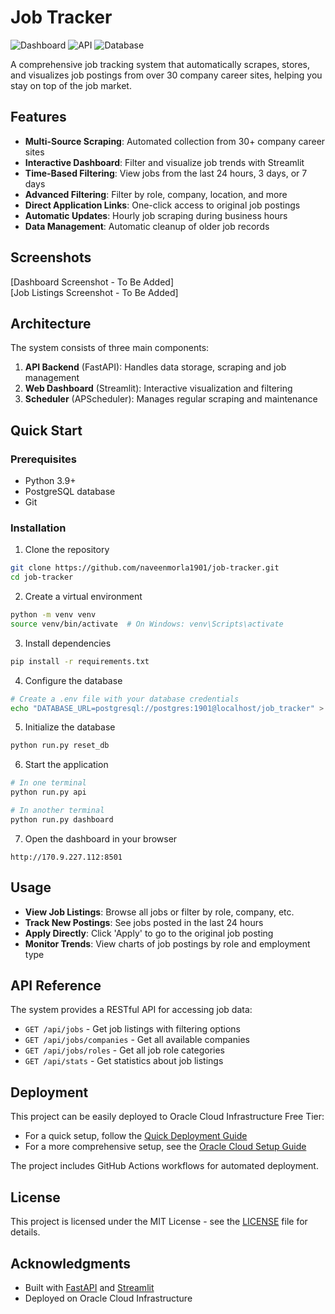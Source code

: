# Job Tracker

![Dashboard](https://img.shields.io/badge/dashboard-Streamlit-FF4B4B)
![API](https://img.shields.io/badge/api-FastAPI-009688)
![Database](https://img.shields.io/badge/database-PostgreSQL-336791)

A comprehensive job tracking system that automatically scrapes, stores, and visualizes job postings from over 30 company career sites, helping you stay on top of the job market.

## Features

- **Multi-Source Scraping**: Automated collection from 30+ company career sites
- **Interactive Dashboard**: Filter and visualize job trends with Streamlit
- **Time-Based Filtering**: View jobs from the last 24 hours, 3 days, or 7 days
- **Advanced Filtering**: Filter by role, company, location, and more
- **Direct Application Links**: One-click access to original job postings
- **Automatic Updates**: Hourly job scraping during business hours
- **Data Management**: Automatic cleanup of older job records

## Screenshots

[Dashboard Screenshot - To Be Added]  
[Job Listings Screenshot - To Be Added]

## Architecture

The system consists of three main components:

1. **API Backend** (FastAPI): Handles data storage, scraping and job management
2. **Web Dashboard** (Streamlit): Interactive visualization and filtering
3. **Scheduler** (APScheduler): Manages regular scraping and maintenance

## Quick Start

### Prerequisites

- Python 3.9+
- PostgreSQL database
- Git

### Installation

1. Clone the repository
```bash
git clone https://github.com/naveenmorla1901/job-tracker.git
cd job-tracker
```

2. Create a virtual environment
```bash
python -m venv venv
source venv/bin/activate  # On Windows: venv\Scripts\activate
```

3. Install dependencies
```bash
pip install -r requirements.txt
```

4. Configure the database
```bash
# Create a .env file with your database credentials
echo "DATABASE_URL=postgresql://postgres:1901@localhost/job_tracker" > .env
```

5. Initialize the database
```bash
python run.py reset_db
```

6. Start the application
```bash
# In one terminal
python run.py api

# In another terminal
python run.py dashboard
```

7. Open the dashboard in your browser
```
http://170.9.227.112:8501
```

## Usage

- **View Job Listings**: Browse all jobs or filter by role, company, etc.
- **Track New Postings**: See jobs posted in the last 24 hours
- **Apply Directly**: Click 'Apply' to go to the original job posting
- **Monitor Trends**: View charts of job postings by role and employment type

## API Reference

The system provides a RESTful API for accessing job data:

- `GET /api/jobs` - Get job listings with filtering options
- `GET /api/jobs/companies` - Get all available companies
- `GET /api/jobs/roles` - Get all job role categories
- `GET /api/stats` - Get statistics about job listings

## Deployment

This project can be easily deployed to Oracle Cloud Infrastructure Free Tier:

- For a quick setup, follow the [Quick Deployment Guide](docs/QUICK_DEPLOY.md)
- For a more comprehensive setup, see the [Oracle Cloud Setup Guide](docs/ORACLE_CLOUD_SETUP.md)

The project includes GitHub Actions workflows for automated deployment.

## License

This project is licensed under the MIT License - see the [LICENSE](LICENSE) file for details.

## Acknowledgments

- Built with [FastAPI](https://fastapi.tiangolo.com/) and [Streamlit](https://streamlit.io/)
- Deployed on Oracle Cloud Infrastructure
